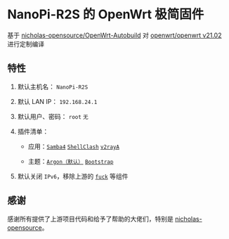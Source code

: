 # NanoPi-R2S 的 OpenWrt 极简固件

基于 [nicholas-opensource/OpenWrt-Autobuild](https://github.com/nicholas-opensource/OpenWrt-Autobuild/tree/main) 对 [openwrt/openwrt v21.02](https://github.com/openwrt/openwrt/tree/openwrt-21.02) 进行定制编译

## 特性

1. 默认主机名： `NanoPi-R2S`

2. 默认 LAN IP： `192.168.24.1`

3. 默认用户、密码： `root` `无`

4. 插件清单：

    - 应用：[`Samba4`](https://github.com/openwrt/luci/tree/openwrt-21.02/applications/luci-app-samba4) [`ShellClash`](https://github.com/juewuy/ShellClash) [`v2rayA`](https://github.com/v2rayA/v2rayA)
    
    - 主题：[`Argon（默认）`](https://github.com/jerrykuku/luci-theme-argon/tree/master) [`Bootstrap`](https://github.com/openwrt/luci/tree/openwrt-21.02/themes/luci-theme-bootstrap)

5. 默认关闭 `IPv6`，移除上游的 [`fuck`](https://github.com/nicholas-opensource/OpenWrt-Autobuild/blob/main/PATCH/new/script/fuck) 等组件

## 感谢

感谢所有提供了上游项目代码和给予了帮助的大佬们，特别是 [nicholas-opensource](https://github.com/nicholas-opensource)。

